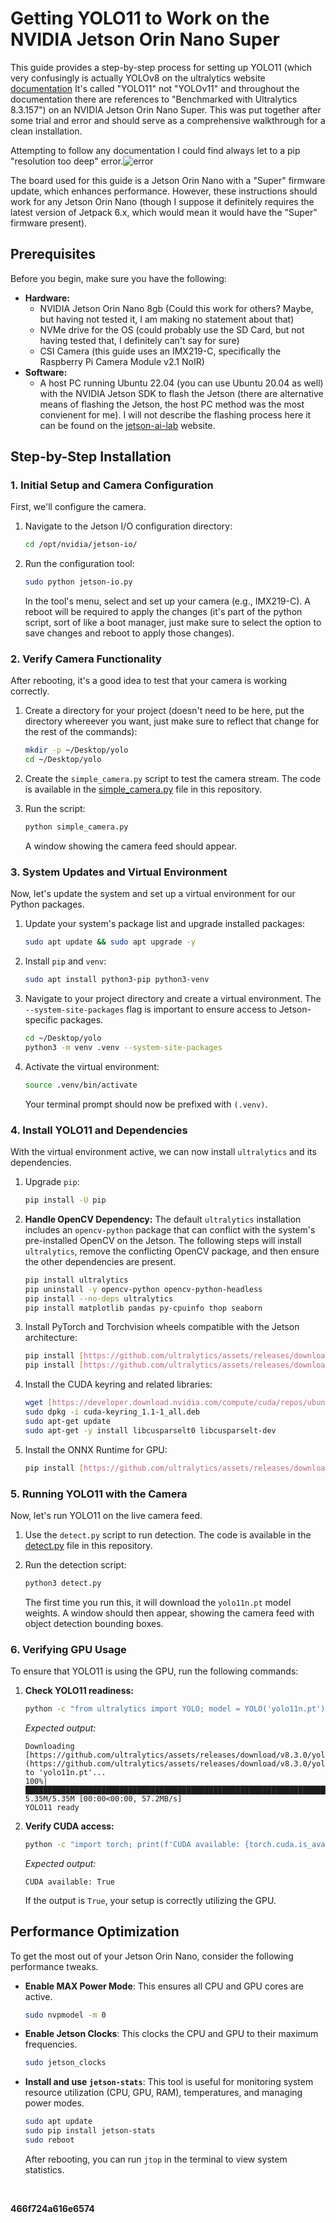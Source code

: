 # Getting YOLO11 to Work on the NVIDIA Jetson Orin Nano Super

This guide provides a step-by-step process for setting up YOLO11 (which very confusingly is actually YOLOv8 on the ultralytics website [documentation](https://docs.ultralytics.com/guides/nvidia-jetson/) It's called "YOLO11" not "YOLOv11" and throughout the documentation there are references to "Benchmarked with Ultralytics 8.3.157") on an NVIDIA Jetson Orin Nano Super. This was put together after some trial and error and should serve as a comprehensive walkthrough for a clean installation.

Attempting to follow any documentation I could find always let to a pip "resolution too deep" error.![error](./pip_error.png)

The board used for this guide is a Jetson Orin Nano with a "Super" firmware update, which enhances performance. However, these instructions should work for any Jetson Orin Nano (though I suppose it definitely requires the latest version of Jetpack 6.x, which would mean it would have the "Super" firmware present).

## Prerequisites

Before you begin, make sure you have the following:

* **Hardware:**
    * NVIDIA Jetson Orin Nano 8gb (Could this work for others? Maybe, but having not tested it, I am making no statement about that)
    * NVMe drive for the OS (could probably use the SD Card, but not having tested that, I definitely can't say for sure)
    * CSI Camera (this guide uses an IMX219-C, specifically the Raspberry Pi Camera Module v2.1 NoIR)
* **Software:**
    * A host PC running Ubuntu 22.04 (you can use Ubuntu 20.04 as well) with the NVIDIA Jetson SDK to flash the Jetson (there are alternative means of flashing the Jetson, the host PC method was the most convienent for me). I will not describe the flashing process here it can be found on the [jetson-ai-lab](https://www.jetson-ai-lab.com/initial_setup_jon_sdkm.html) website.

## Step-by-Step Installation

### 1. Initial Setup and Camera Configuration

First, we'll configure the camera.

1.  Navigate to the Jetson I/O configuration directory:
    ```bash
    cd /opt/nvidia/jetson-io/
    ```
2.  Run the configuration tool:
    ```bash
    sudo python jetson-io.py
    ```
    In the tool's menu, select and set up your camera (e.g., IMX219-C). A reboot will be required to apply the changes (it's part of the python script, sort of like a boot manager, just make sure to select the option to save changes and reboot to apply those changes).

### 2. Verify Camera Functionality

After rebooting, it's a good idea to test that your camera is working correctly.

1.  Create a directory for your project (doesn't need to be here, put the directory whereever you want, just make sure to reflect that change for the rest of the commands):
    ```bash
    mkdir -p ~/Desktop/yolo
    cd ~/Desktop/yolo
    ```
2.  Create the `simple_camera.py` script to test the camera stream. The code is available in the [simple_camera.py](./simple_camera.py) file in this repository.

3.  Run the script:
    ```bash
    python simple_camera.py
    ```
    A window showing the camera feed should appear.

### 3. System Updates and Virtual Environment

Now, let's update the system and set up a virtual environment for our Python packages.

1.  Update your system's package list and upgrade installed packages:
    ```bash
    sudo apt update && sudo apt upgrade -y
    ```
2.  Install `pip` and `venv`:
    ```bash
    sudo apt install python3-pip python3-venv
    ```
3.  Navigate to your project directory and create a virtual environment. The `--system-site-packages` flag is important to ensure access to Jetson-specific packages.
    ```bash
    cd ~/Desktop/yolo
    python3 -m venv .venv --system-site-packages
    ```
4.  Activate the virtual environment:
    ```bash
    source .venv/bin/activate
    ```
    Your terminal prompt should now be prefixed with `(.venv)`.

### 4. Install YOLO11 and Dependencies

With the virtual environment active, we can now install `ultralytics` and its dependencies.

1.  Upgrade `pip`:
    ```bash
    pip install -U pip
    ```
2.  **Handle OpenCV Dependency:** The default `ultralytics` installation includes an `opencv-python` package that can conflict with the system's pre-installed OpenCV on the Jetson. The following steps will install `ultralytics`, remove the conflicting OpenCV package, and then ensure the other dependencies are present.
    ```bash
    pip install ultralytics
    pip uninstall -y opencv-python opencv-python-headless
    pip install --no-deps ultralytics
    pip install matplotlib pandas py-cpuinfo thop seaborn
    ```
3.  Install PyTorch and Torchvision wheels compatible with the Jetson architecture:
    ```bash
    pip install [https://github.com/ultralytics/assets/releases/download/v0.0.0/torch-2.5.0a0+872d972e41.nv24.08-cp310-cp310-linux_aarch64.whl](https://github.com/ultralytics/assets/releases/download/v0.0.0/torch-2.5.0a0+872d972e41.nv24.08-cp310-cp310-linux_aarch64.whl)
    pip install [https://github.com/ultralytics/assets/releases/download/v0.0.0/torchvision-0.20.0a0+afc54f7-cp310-cp310-linux_aarch64.whl](https://github.com/ultralytics/assets/releases/download/v0.0.0/torchvision-0.20.0a0+afc54f7-cp310-cp310-linux_aarch64.whl)
    ```
4.  Install the CUDA keyring and related libraries:
    ```bash
    wget [https://developer.download.nvidia.com/compute/cuda/repos/ubuntu2204/arm64/cuda-keyring_1.1-1_all.deb](https://developer.download.nvidia.com/compute/cuda/repos/ubuntu2204/arm64/cuda-keyring_1.1-1_all.deb)
    sudo dpkg -i cuda-keyring_1.1-1_all.deb
    sudo apt-get update
    sudo apt-get -y install libcusparselt0 libcusparselt-dev
    ```
5.  Install the ONNX Runtime for GPU:
    ```bash
    pip install [https://github.com/ultralytics/assets/releases/download/v0.0.0/onnxruntime_gpu-1.20.0-cp310-cp310-linux_aarch64.whl](https://github.com/ultralytics/assets/releases/download/v0.0.0/onnxruntime_gpu-1.20.0-cp310-cp310-linux_aarch64.whl)
    ```

### 5. Running YOLO11 with the Camera

Now, let's run YOLO11 on the live camera feed.

1.  Use the `detect.py` script to run detection. The code is available in the [detect.py](./detect.py) file in this repository.

2.  Run the detection script:
    ```bash
    python3 detect.py
    ```
    The first time you run this, it will download the `yolo11n.pt` model weights. A window should then appear, showing the camera feed with object detection bounding boxes.

### 6. Verifying GPU Usage

To ensure that YOLO11 is using the GPU, run the following commands:

1.  **Check YOLO11 readiness:**
    ```bash
    python -c "from ultralytics import YOLO; model = YOLO('yolo11n.pt'); print('YOLO11 ready')"
    ```
    *Expected output:*
    ```
    Downloading [https://github.com/ultralytics/assets/releases/download/v8.3.0/yolo11n.pt](https://github.com/ultralytics/assets/releases/download/v8.3.0/yolo11n.pt) to 'yolo11n.pt'...
    100%|████████████████████████████████████████████████████████████████████████████████████████████████████████████████████| 5.35M/5.35M [00:00<00:00, 57.2MB/s]
    YOLO11 ready
    ```
2.  **Verify CUDA access:**
    ```bash
    python -c "import torch; print(f'CUDA available: {torch.cuda.is_available()}')"
    ```
    *Expected output:*
    ```
    CUDA available: True
    ```
    If the output is `True`, your setup is correctly utilizing the GPU.

## Performance Optimization

To get the most out of your Jetson Orin Nano, consider the following performance tweaks.

* **Enable MAX Power Mode**: This ensures all CPU and GPU cores are active.
    ```bash
    sudo nvpmodel -m 0
    ```
* **Enable Jetson Clocks**: This clocks the CPU and GPU to their maximum frequencies.
    ```bash
    sudo jetson_clocks
    ```
* **Install and use `jetson-stats`**: This tool is useful for monitoring system resource utilization (CPU, GPU, RAM), temperatures, and managing power modes.
    ```bash
    sudo apt update
    sudo pip install jetson-stats
    sudo reboot
    ```
    After rebooting, you can run `jtop` in the terminal to view system statistics.

    &nbsp;

**466f724a616e6574**